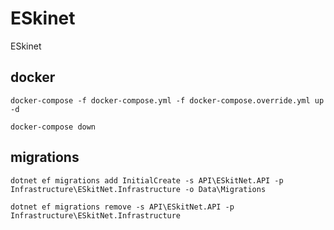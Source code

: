 # ESkinet
ESkinet

## docker
`docker-compose -f docker-compose.yml -f docker-compose.override.yml up -d`

`docker-compose down`

## migrations

`dotnet ef migrations add InitialCreate -s API\ESkitNet.API -p Infrastructure\ESkitNet.Infrastructure -o Data\Migrations`

`dotnet ef migrations remove -s API\ESkitNet.API -p Infrastructure\ESkitNet.Infrastructure`